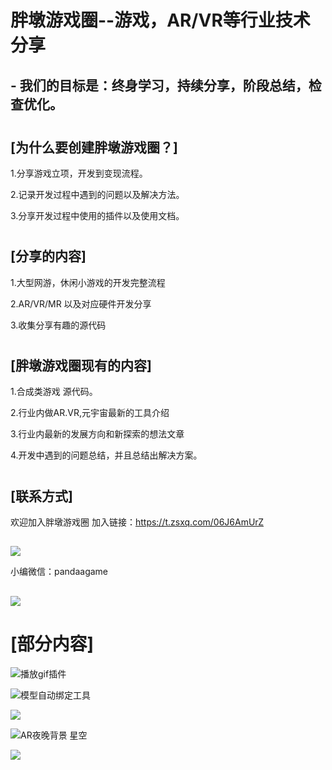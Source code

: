 # 胖墩游戏圈--游戏，AR/VR等行业技术分享
## - 我们的目标是：终身学习，持续分享，阶段总结，检查优化。

#
## [为什么要创建胖墩游戏圈？] 
1.分享游戏立项，开发到变现流程。

2.记录开发过程中遇到的问题以及解决方法。

3.分享开发过程中使用的插件以及使用文档。
#
## [分享的内容]

1.大型网游，休闲小游戏的开发完整流程

2.AR/VR/MR 以及对应硬件开发分享

3.收集分享有趣的源代码
#
## [胖墩游戏圈现有的内容]
1.合成类游戏 源代码。

2.行业内做AR.VR,元宇宙最新的工具介绍

3.行业内最新的发展方向和新探索的想法文章

4.开发中遇到的问题总结，并且总结出解决方案。
#
## [联系方式]
欢迎加入胖墩游戏圈
加入链接：https://t.zsxq.com/06J6AmUrZ
##
![](%E5%9B%BE%E7%89%87/%E8%83%96%E5%A2%A9%E6%98%9F%E7%90%83%E5%8F%B7.jpeg)

小编微信：pandaagame
##
![](%E5%9B%BE%E7%89%87/%E8%8A%B1%E7%94%9F%E7%B3%96%E5%BE%AE%E4%BF%A1.jpg)
#
# [部分内容]

![播放gif插件](%E5%9B%BE%E7%89%87/ProGif.png)

![模型自动绑定工具](%E5%9B%BE%E7%89%87/AccuRIG.png)

![](%E5%9B%BE%E7%89%87/any%20world.png)

![AR夜晚背景 星空](%E5%9B%BE%E7%89%87/AR%E6%B7%B1%E8%89%B2%E8%83%8C%E6%99%AF.png)

![](%E5%9B%BE%E7%89%87/%E6%B8%B8%E6%88%8F%E6%9C%8D%E5%8A%A1%E5%99%A8%E6%9E%B6%E6%9E%84%E5%92%8C%E4%BC%98%E5%8C%96.png)